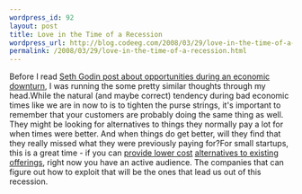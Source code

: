 ```yaml
--- 
wordpress_id: 92
layout: post
title: Love in the Time of a Recession
wordpress_url: http://blog.codeeg.com/2008/03/29/love-in-the-time-of-a-recession/
permalink: /2008/03/29/love-in-the-time-of-a-recession.html
---
```

Before I read <a href="http://sethgodin.typepad.com/seths_blog/2008/03/opportunity-of.html">Seth Godin post about opportunities during an economic downturn</a>, I was running the some pretty similar thoughts through my head.While the natural (and maybe correct) tendency during bad economic times like we are in now to is to tighten the purse strings, it's important to remember that your customers are probably doing the same thing as well.  They might be looking for alternatives  to things they normally pay a lot for when times were better.  And when things do get better, will they find that they really missed what they were previously paying for?For small startups, this is a great time - if you can <a href="http://www.localprice.com">provide lower cost</a> <a href="http://easyautosales.com">alternatives to existing offerings</a>, right now you have an active audience.  The companies that can figure out how to exploit that will be the ones that lead us out of this recession.
